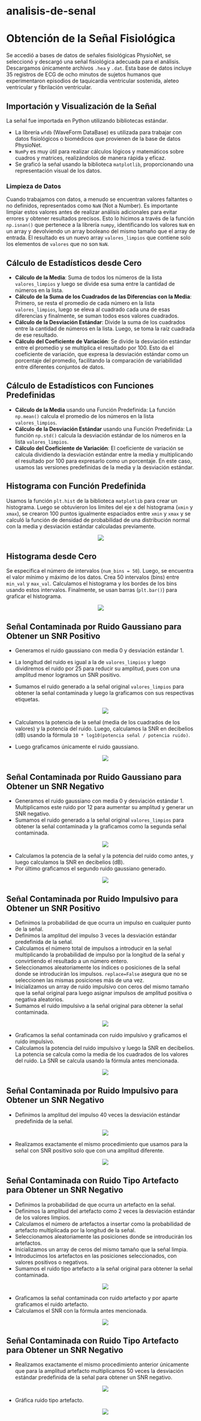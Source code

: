 # analisis-de-senal

# Obtención de la Señal Fisiológica

Se accedió a bases de datos de señales fisiológicas PhysioNet, se seleccionó y descargó una señal fisiológica adecuada para el análisis. Descargamos únicamente archivos `.hea` y `.dat`.
Esta base de datos incluye 35 registros de ECG de ocho minutos de sujetos humanos que experimentaron episodios de taquicardia ventricular sostenida, aleteo ventricular y fibrilación ventricular.

## Importación y Visualización de la Señal

La señal fue importada en Python utilizando bibliotecas estándar.

- La librería `wfdb` (WaveForm DataBase) es utilizada para trabajar con datos fisiológicos o biomédicos que provienen de la base de datos PhysioNet.
- `NumPy` es muy útil para realizar cálculos lógicos y matemáticos sobre cuadros y matrices, realizándolos de manera rápida y eficaz.
- Se graficó la señal usando la biblioteca `matplotlib`, proporcionando una representación visual de los datos.

### Limpieza de Datos

Cuando trabajamos con datos, a menudo se encuentran valores faltantes o no definidos, representados como `NaN` (Not a Number). Es importante limpiar estos valores antes de realizar análisis adicionales para evitar errores y obtener resultados precisos. Esto lo hicimos a través de la función `np.isnan()` que pertenece a la librería `numpy`, identificando los valores `NaN` en un array y devolviendo un array booleano del mismo tamaño que el array de entrada. El resultado es un nuevo array `valores_limpios` que contiene solo los elementos de `valores` que no son `NaN`.

## Cálculo de Estadísticos desde Cero

- **Cálculo de la Media**: Suma de todos los números de la lista `valores_limpios` y luego se divide esa suma entre la cantidad de números en la lista.
- **Cálculo de la Suma de los Cuadrados de las Diferencias con la Media**: Primero, se resta el promedio de cada número en la lista `valores_limpios`, luego se eleva al cuadrado cada una de esas diferencias y finalmente, se suman todos esos valores cuadrados.
- **Cálculo de la Desviación Estándar**: Divide la suma de los cuadrados entre la cantidad de números en la lista. Luego, se toma la raíz cuadrada de ese resultado.
- **Cálculo del Coeficiente de Variación**: Se divide la desviación estándar entre el promedio y se multiplica el resultado por 100. Esto da el coeficiente de variación, que expresa la desviación estándar como un porcentaje del promedio, facilitando la comparación de variabilidad entre diferentes conjuntos de datos.

## Cálculo de Estadísticos con Funciones Predefinidas

- **Cálculo de la Media** usando una Función Predefinida: La función `np.mean()` calcula el promedio de los números en la lista `valores_limpios`.
- **Cálculo de la Desviación Estándar** usando una Función Predefinida: La función `np.std()` calcula la desviación estándar de los números en la lista `valores_limpios`.
- **Cálculo del Coeficiente de Variación**: El coeficiente de variación se calcula dividiendo la desviación estándar entre la media y multiplicando el resultado por 100 para expresarlo como un porcentaje. En este caso, usamos las versiones predefinidas de la media y la desviación estándar.

## Histograma con Función Predefinida

Usamos la función `plt.hist` de la biblioteca `matplotlib` para crear un histograma. Luego se obtuvieron los límites del eje x del histograma (`xmin` y `xmax`), se crearon 100 puntos igualmente espaciados entre `xmin` y `xmax` y se calculó la función de densidad de probabilidad de una distribución normal con la media y desviación estándar calculadas previamente.

<p align="center">
   <img src="https://github.com/user-attachments/assets/b1d37700-06e0-429d-bbd1-487e614f8618">
</p>

## Histograma desde Cero

Se especifica el número de intervalos (`num_bins = 50`). Luego, se encuentra el valor mínimo y máximo de los datos. Crea 50 intervalos (bins) entre `min_val` y `max_val`. Calculamos el histograma y los bordes de los bins usando estos intervalos. Finalmente, se usan barras (`plt.bar()`) para graficar el histograma.

<p align="center">
   <img src="https://github.com/user-attachments/assets/76318e4e-2b88-441f-b40f-585b6979232c")
">
</p>

## Señal Contaminada por Ruido Gaussiano para Obtener un SNR Positivo

- Generamos el ruido gaussiano con media 0 y desviación estándar 1.
- La longitud del ruido es igual a la de `valores_limpios` y luego dividiremos el ruido por 25 para reducir su amplitud, pues con una amplitud menor logramos un SNR positivo.
- Sumamos el ruido generado a la señal original `valores_limpios` para obtener la señal contaminada y luego la graficamos con sus respectivas etiquetas.
  <p align="center">
   <img src="https://github.com/user-attachments/assets/777f6610-81ca-4506-8efc-9f18e596b30a">
  </p>
- Calculamos la potencia de la señal (media de los cuadrados de los valores) y la potencia del ruido. Luego, calculamos la SNR en decibelios (dB) usando la fórmula `10 * log10(potencia señal / potencia ruido)`.
- Luego graficamos únicamente el ruido gaussiano.

  <p align="center">
   <img src="https://github.com/user-attachments/assets/7f078d18-49a2-49ce-97bc-e22cdca8aaeb">
  </p>

## Señal Contaminada por Ruido Gaussiano para Obtener un SNR Negativo

- Generamos el ruido gaussiano con media 0 y desviación estándar 1. Multiplicamos este ruido por 12 para aumentar su amplitud y generar un SNR negativo.
- Sumamos el ruido generado a la señal original `valores_limpios` para obtener la señal contaminada y la graficamos como la segunda señal contaminada.
  <p align="center">
   <img src="https://github.com/user-attachments/assets/d72eb21f-d188-4424-9875-84768cfb4f66">
  </p>
- Calculamos la potencia de la señal y la potencia del ruido como antes, y luego calculamos la SNR en decibelios (dB).
- Por último graficamos el segundo ruido gaussiano generado.
  <p align="center">
   <img src="https://github.com/user-attachments/assets/a97ee9b1-ad76-417f-9602-9bdccd4fb911">
  </p>

## Señal Contaminada por Ruido Impulsivo para Obtener un SNR Positivo

- Definimos la probabilidad de que ocurra un impulso en cualquier punto de la señal.
- Definimos la amplitud del impulso 3 veces la desviación estándar predefinida de la señal.
- Calculamos el número total de impulsos a introducir en la señal multiplicando la probabilidad de impulso por la longitud de la señal y convirtiendo el resultado a un número entero.
- Seleccionamos aleatoriamente los índices o posiciones de la señal donde se introducirán los impulsos. `replace=False` asegura que no se seleccionen las mismas posiciones más de una vez.
- Inicializamos un array de ruido impulsivo con ceros del mismo tamaño que la señal original para luego asignar impulsos de amplitud positiva o negativa aleatorios.
- Sumamos el ruido impulsivo a la señal original para obtener la señal contaminada.
  <p align="center">
   <img src="https://github.com/user-attachments/assets/ab626612-fc58-4e9d-8443-914fba14433a">
  </p>
- Graficamos la señal contaminada con ruido impulsivo y graficamos el ruido impulsivo.
- Calculamos la potencia del ruido impulsivo y luego la SNR en decibelios. La potencia se calcula como la media de los cuadrados de los valores del ruido. La SNR se calcula usando la fórmula antes mencionada.
  <p align="center">
   <img src="https://github.com/user-attachments/assets/0eeb66f9-80a7-4713-9c41-ddf7fbc8c8fb">
  </p>
## Señal Contaminada por Ruido Impulsivo para Obtener un SNR Negativo

- Definimos la amplitud del impulso 40 veces la desviación estándar predefinida de la señal.
  <p align="center">
   <img src="https://github.com/user-attachments/assets/4c3f4323-5a23-4045-9b5e-91cbd9554f1c">
  </p>
- Realizamos exactamente el mismo procedimiento que usamos para la señal con SNR positivo solo que con una amplitud diferente.
  <p align="center">
   <img src="https://github.com/user-attachments/assets/deff4eed-4bc6-4717-9333-cf3d6189f213">
  </p>
## Señal Contaminada con Ruido Tipo Artefacto para Obtener un SNR Negativo

- Definimos la probabilidad de que ocurra un artefacto en la señal.
- Definimos la amplitud del artefacto como 2 veces la desviación estándar de los valores limpios.
- Calculamos el número de artefactos a insertar como la probabilidad de artefacto multiplicada por la longitud de la señal.
- Seleccionamos aleatoriamente las posiciones donde se introducirán los artefactos.
- Inicializamos un array de ceros del mismo tamaño que la señal limpia.
- Introducimos los artefactos en las posiciones seleccionados, con valores positivos o negativos.
- Sumamos el ruido tipo artefacto a la señal original para obtener la señal contaminada.
  <p align="center">
   <img src="https://github.com/user-attachments/assets/2dfecbdb-761e-4645-8cde-50fb9ddf0ee9">
  </p>
- Graficamos la señal contaminada con ruido artefacto y por aparte graficamos el ruido artefacto.
- Calculamos el SNR con la fórmula antes mencionada.
  <p align="center">
   <img src="https://github.com/user-attachments/assets/fdb46c78-ff2a-4b5f-a1ea-603147e5b995">
  </p>

## Señal Contaminada con Ruido Tipo Artefacto para Obtener un SNR Negativo

- Realizamos exactamente el mismo procedimiento anterior únicamente que para la amplitud artefacto multiplicamos 50 veces la desviación estándar predefinida de la señal para obtener un SNR negativo.
  <p align="center">
   <img src="https://github.com/user-attachments/assets/a8694ca1-e674-4f63-8928-eb55711f8e53">
  </p>
- Gráfica ruido tipo artefacto.
   <p align="center">
   <img src="https://github.com/user-attachments/assets/6a19f7f2-e345-439f-95ec-5234797e1c16">
  </p>
